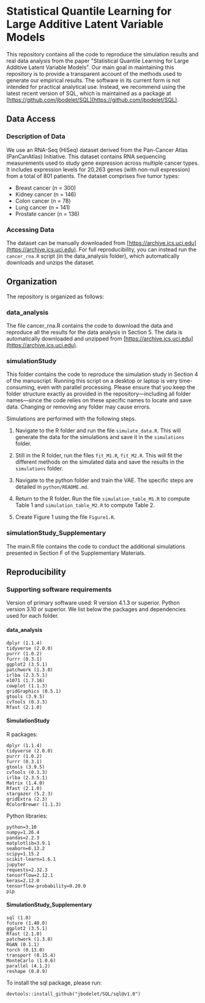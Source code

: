# Statistical Quantile Learning for Large Additive Latent Variable Models

This repository contains all the code to reproduce the simulation results and real data analysis from the paper "Statistical Quantile Learning for Large Additive Latent Variable Models".
Our main goal in maintaining this repository is to provide a transparent account of the methods used to generate our empirical results. The software in its current form is not intended for practical analytical use. Instead, we recommend using the latest recent version of SQL, which is maintained as a package at [https://github.com/jbodelet/SQL](https://github.com/jbodelet/SQL).


## Data Access

### Description of Data

We use an RNA-Seq (HiSeq) dataset derived from the Pan-Cancer Atlas (PanCanAtlas) Initiative. 
This dataset contains RNA sequencing measurements used to study gene expression across multiple cancer types. 
It includes expression levels for 20,263 genes (with non-null expression) from a total of 801 patients. 
The dataset comprises five tumor types:
* Breast cancer (n = 300)
* Kidney cancer (n = 146)
* Colon cancer (n = 78)
* Lung cancer (n = 141)
* Prostate cancer (n = 136)
    


### Accessing Data

The dataset can be manually downloaded from [https://archive.ics.uci.edu](https://archive.ics.uci.edu).
For full reproducibility, you can instead run the `cancer_rna.R` script (in the data_analysis folder), which automatically downloads and unzips the dataset.



## Organization

The repository is organized as follows:

### data_analysis

The file cancer_rna.R contains the code to download the data and reproduce all the results for the data analysis in Section 5.
The data is automatically downloaded and unzipped from [https://archive.ics.uci.edu](https://archive.ics.uci.edu).


### simulationStudy
This folder contains the code to reproduce the simulation study in Section 4 of the manuscript.
Running this script on a desktop or laptop is very time-consuming, even with parallel processing.
Please ensure that you keep the folder structure exactly as provided in the repository—including all folder names—since the code relies on these specific names to locate and save data. 
Changing or removing any folder may cause errors.

Simulations are performed with the following steps.

1. Navigate to the R folder and run the file `simulate_data.R`. This will generate the data for the simulations and save it in the `simulations` folder.

2. Still in the R folder, run the files `fit_M1.R`, `fit_M2.R`. This will fit the different methods on the simulated data and save the results in the `simulations` folder.

3. Navigate to the python folder and train the VAE. The specific steps are detailed in `python/README.md`.

4. Return to the R folder. Run the file `simulation_table_M1.R` to compute Table 1 and `simulation_table_M2.R` to compute Table 2.

5. Create Figure 1 using the file `Figure1.R`.



### simulationStudy_Supplementary

The main.R file contains the code to conduct the additional simulations presented in Section F of the Supplementary Materials.

## Reproducibility

### Supporting software requirements

Version of primary software used: R version 4.1.3 or superior. Python version 3.10 or superior.
We list below the packages and dependencies used for each folder.

#### data_analysis
```
dplyr (1.1.4) 
tidyverse (2.0.0) 
purrr (1.0.2)
furrr (0.3.1) 
ggplot2 (3.5.1) 
patchwork (1.3.0) 
irlba (2.3.5.1) 
e1071 (1.7.16) 
cowplot (1.1.3) 
gridGraphics (0.5.1) 
gtools (3.9.5) 
cvTools (0.3.3) 
Rfast (2.1.0) 
```

#### SimulationStudy

R packages:

```
dplyr (1.1.4) 
tidyverse (2.0.0) 
purrr (1.0.2)
furrr (0.3.1) 
gtools (3.9.5) 
cvTools (0.3.3) 
irlba (2.3.5.1) 
Matrix (1.4.0)
Rfast (2.1.0)
stargazer (5.2.3)
gridExtra (2.3)
RColorBrewer (1.1.3)
```

Python libraries:

```
python=3.10
numpy=1.26.4
pandas=2.2.3
matplotlib=3.9.1
seaborn=0.13.2
scipy=1.15.2
scikit-learn=1.6.1
jupyter
requests=2.32.3
tensorflow=2.12.1
keras=2.12.0
tensorflow-probability=0.20.0
pip
```


#### SimulationStudy_Supplementary

```
sql (1.0)
future (1.40.0)
ggplot2 (3.5.1) 
Rfast (2.1.0) 
patchwork (1.3.0)
RGAN (0.1.1) 
torch (0.13.0) 
transport (0.15.4) 
MonteCarlo (1.0.6) 
parallel (4.1.2) 
reshape (0.8.9) 
```

To install the sql package, please run:
```
devtools::install_github("jbodelet/SQL/sql@v1.0")
```







